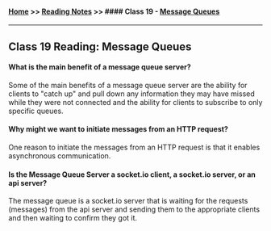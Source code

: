 #### [Home](https://joelmwatson.github.io) >> [Reading Notes](https://joelmwatson.github.io/reading-notes) >> #### Class 19 - [Message Queues](https://JoelMWatson.github.io/reading-notes/class-19-reading)

---

## Class 19 Reading: Message Queues

#### What is the main benefit of a message queue server?

Some of the main benefits of a message queue server are the ability for clients to
"catch up" and pull down any information they may have missed while they were not
connected and the ability for clients to subscribe to only specific queues.

#### Why might we want to initiate messages from an HTTP request?

One reason to initiate the messages from an HTTP request is that it enables
asynchronous communication.

#### Is the Message Queue Server a socket.io client, a socket.io server, or an api server?

The message queue is a socket.io server that is waiting for the requests (messages)
from the api server and sending them to the appropriate clients and then waiting
to confirm they got it.
